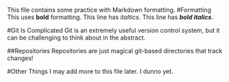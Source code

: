 This file contains some practice with Markdown formatting.
#Formatting
This uses **bold** formatting.
This line has _italtics_.
This line has **_bold italics_**.

#Git Is Complicated
Git is an extremely useful version control system, but it can be challenging to think about in the abstract.

##Repositories
Repositories are just magical git-based directories that track changes!

#Other Things
I may add more to this file later.  I dunno yet.
